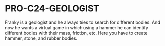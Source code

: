 # PRO-C24-GEOLOGIST
Franky is a geologist and he always tries to search for different bodies. And now he wants a virtual game in which using a hammer he can identify different bodies with their mass, friction, etc. Here you have to create hammer, stone, and rubber bodies.
